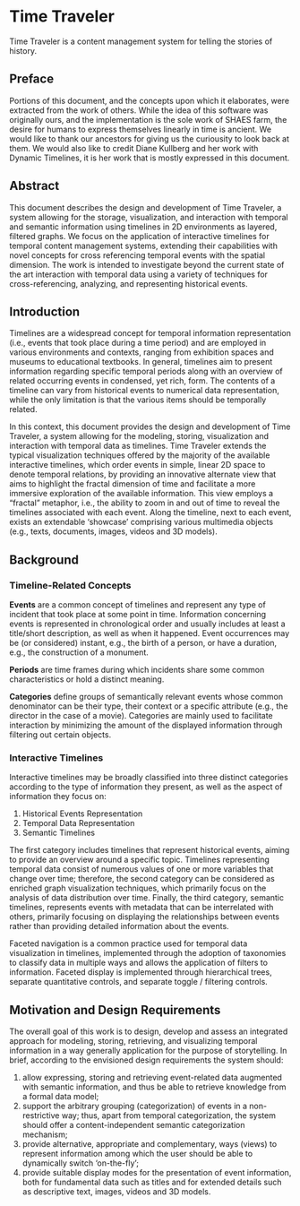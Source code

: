 # Time Traveler

Time Traveler is a content management system for telling the stories of history.

## Preface

Portions of this document, and the concepts upon which it elaborates, were extracted from the work of others. While the idea of this software was originally ours, and the implementation is the sole work of SHAES farm, the desire for humans to express themselves linearly in time is ancient. We would like to thank our ancestors for giving us the curiousity to look back at them. We would also like to credit Diane Kullberg and her work with Dynamic Timelines, it is her work that is mostly expressed in this document.

## Abstract

This document describes the design and development of Time Traveler, a system allowing for the storage, visualization, and interaction with temporal and semantic information using timelines in 2D environments as layered, filtered graphs. We focus on the application of interactive timelines for temporal content management systems, extending their capabilities with novel concepts for cross referencing temporal events with the spatial dimension. The work is intended to investigate beyond the current state of the art interaction with temporal data using a variety of techniques for cross-referencing, analyzing, and representing historical events.

## Introduction

Timelines are a widespread concept for temporal information representation (i.e., events that took place during a time period) and are employed in various environments and contexts, ranging from exhibition spaces and museums to educational textbooks. In general, timelines aim to present information regarding specific temporal periods along with an overview of related occurring events in condensed, yet rich, form. The contents of a timeline can vary from historical events to numerical data representation, while the only limitation is that the various items should be temporally related.

In this context, this document provides the design and development of Time Traveler, a system allowing for the modeling, storing, visualization and interaction with temporal data as timelines. Time Traveler extends the typical visualization techniques offered by the majority of the available interactive timelines, which order events in simple, linear 2D space to denote temporal relations, by providing an innovative alternate view that aims to highlight the fractal dimension of time and facilitate a more immersive exploration of the available information. This view employs a “fractal” metaphor, i.e., the ability to zoom in and out of time to reveal the timelines associated with each event. Along the timeline, next to each event, exists an extendable ‘showcase’ comprising various multimedia objects (e.g., texts, documents, images, videos and 3D models).

## Background

### Timeline-Related Concepts

**Events** are a common concept of timelines and represent any type of incident that took place at some point in time. Information concerning events is represented in chronological order and usually includes at least a title/short description, as well as when it happened. Event occurrences may be (or considered) instant, e.g., the birth of a person, or have a duration, e.g., the construction of a monument.

**Periods** are time frames during which incidents share some common characteristics or hold a distinct meaning.

**Categories** define groups of semantically relevant events whose common denominator can be their type, their context or a specific attribute (e.g., the director in the case of a movie). Categories are mainly used to facilitate interaction by minimizing the amount of the displayed information through filtering out certain objects.

### Interactive Timelines

Interactive timelines may be broadly classified into three distinct categories according to the type of information they present, as well as the aspect of information they focus on:

1. Historical Events Representation
2. Temporal Data Representation
3. Semantic Timelines

The first category includes timelines that represent historical events, aiming to provide an overview around a specific topic. Timelines representing temporal data consist of numerous values of one or more variables that change over time; therefore, the second category can be considered as enriched graph visualization techniques, which primarily focus on the analysis of data distribution over time. Finally, the third category, semantic timelines, represents events with metadata that can be interrelated with others, primarily focusing on displaying the relationships between events rather than providing detailed information about the events.

Faceted navigation is a common practice used for temporal data visualization in timelines, implemented through the adoption of taxonomies to classify data in multiple ways and allows the application of filters to information. Faceted display is implemented through hierarchical trees, separate quantitative controls, and separate toggle / filtering controls.

## Motivation and Design Requirements

The overall goal of this work is to design, develop and assess an integrated approach for modeling, storing, retrieving, and visualizing temporal information in a way generally application for the purpose of storytelling. In brief, according to the envisioned design requirements the system should:

1. allow expressing, storing and retrieving event-related data augmented with semantic information, and thus be able to retrieve knowledge from a formal data model;
2. support the arbitrary grouping (categorization) of events in a non-restrictive way; thus, apart from temporal categorization, the system should offer a content-independent semantic categorization mechanism;
3. provide alternative, appropriate and complementary, ways (views) to represent information among which the user should be able to dynamically switch ‘on-the-fly’;
4. provide suitable display modes for the presentation of event information, both for fundamental data such as titles and for extended details such as descriptive text, images, videos and 3D models.
